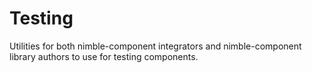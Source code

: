 # Testing

Utilities for both nimble-component integrators and nimble-component library authors to use for testing components.
